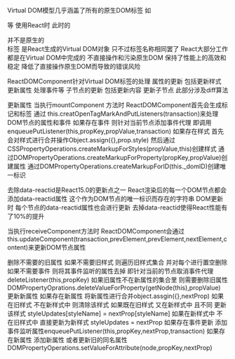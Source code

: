Virtual DOM模型几乎涵盖了所有的原生DOM标签 如 <div> <p> <span>等 使用React时 此时的<div>并不是原生的<div>标签 是React生成的Virtual DOM对象 只不过标签名称相同罢了 React大部分工作都是在Virtual DOM中完成的 不直接操作和污染原生DOM 保持了性能上的高效和稳定 降低了直接操作原生DOM而导致的错误风险

ReactDOMComponent针对Virtual DOM标签的处理
    属性的更新 包括更新样式 更新属性 处理事件等
    子节点的更新 包括更新内容 更新子节点 此部分涉及diff算法

更新属性
    当执行mountComponent 方法时 ReactDOMComponent首先会生成标记和标签 通过 this.creatOpenTagMarkAndPutListeners(transaction)来处理DOM节点的属性和事件
    如果存在事件 则针对当前节点添加事件代理 即调用enqueuePutListener(this,propKey,propValue,transaction)
    如果存在样式 首先会对样式进行合并操作Object.assign({},prop.style) 然后通过CSSPropertyOperations.createMarkupForStyles(propValue,this)创建样式
    通过DOMPropertyOperations.createMarkupForProperty(propKey,propValue)创建属性
    通过DOMPropertyOperations.createMarkupForID(this._domID)创建唯一标识

去除data-reactid是React15.0的更新点之一 
React渲染后的每一个DOM节点都会添加data-reactid属性 这个作为DOM节点的唯一标识而存在的字符串 DOM更新时 每个节点的data-reactid属性也会进行更新 去掉data-reactid使得React性能有了10%的提升

当执行receiveComponent方法时 ReactDOMComponent会通过this.updateComponent(transaction,prevElement,prevElement,nextElement,content)来更新DOM节点属性

删除不需要的旧属性 
    如果不需要旧样式 则遍历旧样式集合 并对每个进行置空删除 
    如果不需要事件 则将其事件监听的属性去掉 即针对当前的节点取消事件代理deleteListener(this,propKey)
    如果旧属性不在新属性的集合里 则需要删除旧属性DOMPropertyOprations.deleteValueForProperty(getNode(this),propValue)
更新新属性
    如果存在新属性 将新属性进行合并object.assgin({},nextProp)
    如果在旧样式 不在新样式中 则清除该样式 
    如果既在旧样式 又在新样式中 且不同 更新该样式 styleUpdates[styleName] = nextProp[styleName]
    如果在新样式中 不在旧样式中 直接更新为新样式 styleUpdates = nextProp
    如果存在事件更新 添加事件监听属性enqueuePutListener(this,propKey,nextProp,transaction)
    如果存在新属性 添加新属性 或者更新旧的同名属性DOMPropertyOperations.setValueForAttribute(node,propKey,nextProp)